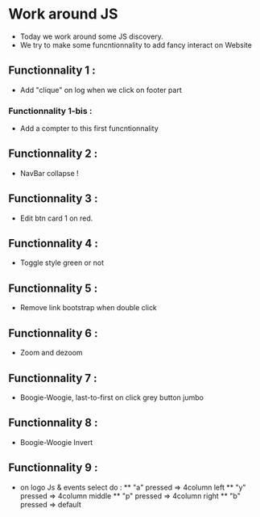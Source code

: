 # Work around JS

- Today we work around some JS discovery.
- We try to make some funcntionnality to add fancy interact on Website

## Functionnality 1 :

- Add "clique" on log when we click on footer part

### Functionnality 1-bis :

- Add a compter to this first funcntionnality

## Functionnality 2 :

- NavBar collapse !

## Functionnality 3 :

- Edit btn card 1 on red.

## Functionnality 4 :

- Toggle style green or not

## Functionnality 5 :

- Remove link bootstrap when double click

## Functionnality 6 :

- Zoom and dezoom

## Functionnality 7 :

- Boogie-Woogie, last-to-first on click grey button jumbo

## Functionnality 8 :

- Boogie-Woogie Invert

## Functionnality 9 :

- on logo Js & events select do :
  ** "a" pressed => 4column left
  ** "y" pressed => 4column middle
  ** "p" pressed => 4column right
  ** "b" pressed => default

